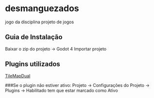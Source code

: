 # desmanguezados
jogo da disciplina projeto de jogos

## Guia de Instalação
Baixar o zip do projeto -> Godot 4 Importar projeto

## Plugins utilizados


[TileMapDual](https://github.com/pablogila/TileMapDual)

###Se o plugin não estiver ativo:
Projeto -> Configurações do Projeto -> Plugins -> Habilitado tem que estar marcado como Ativo
